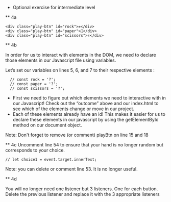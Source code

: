 * Optional exercise for intermediate level

** 4a

```
<div class="play-btn" id="rock">✊</div>
<div class="play-btn" id="paper">🤚</div>
<div class="play-btn" id="scissors">✌️</div>
```

** 4b

In order for us to interact with elements in the DOM, we need to declare those elements in our Javascript file using variables.

Let’s set our variables on lines 5, 6, and 7 to their respective elements :
```
  // const rock = '?';
  // const paper = '?';
  // const scissors = '?';
```

- First we need to figure out which elements we need to interactive with in our Javascript! Check out the “outcome” above and our index.html to see which of the elements change or move in our project.
- Each of these elements already have an id! This makes it easier for us to declare these elements in our javascript by using the getElementById method on our document object.

Note: Don't forget to remove (or comment) playBtn on line 15 and 18

** 4c
Uncomment line 54 to ensure that your hand is no longer random but corresponds to your choice.
```
// let choice1 = event.target.innerText;
```
Note: you can delete or comment line 53. It is no longer useful.

** 4d

You will no longer need one listener but 3 listeners. One for each button. Delete the previous listener and replace it with the 3 appropriate listeners
